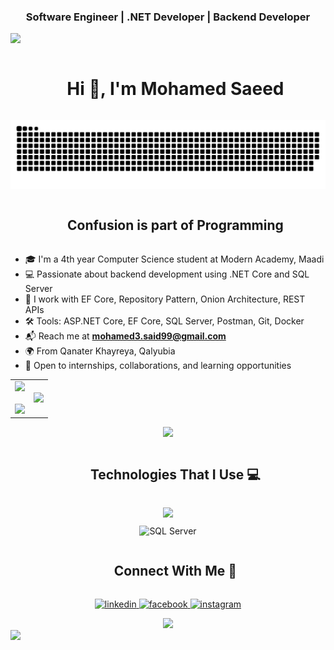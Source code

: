 <h3 align="center">Software Engineer | .NET Developer | Backend Developer</h3>

<!-- horizontal divider -->
<img src="https://user-images.githubusercontent.com/73097560/115834477-dbab4500-a447-11eb-908a-139a6edaec5c.gif">

<!-- h1 without bottom border -->
<div id="user-content-toc">
  <ul align="center">
    <summary><h1 style="display: inline-block">Hi 👋, I'm Mohamed Saeed</h1></summary>
  </ul>
</div>

<!-- snake animation -->
<div align="center">
  <img src="https://github.com/1999AZZAR/1999AZZAR/blob/readme/resources/img/grid-snake.svg" alt="snake" />
</div>

<!-- h2 without bottom border -->
<div id="user-content-toc">
  <ul align="center">
    <summary><h2 style="display: inline-block">Confusion is part of Programming</h2></summary>
  </ul>
</div>

<!-- Intro -->
- 🎓 I'm a 4th year Computer Science student at Modern Academy, Maadi  
- 💻 Passionate about backend development using .NET Core and SQL Server  
- 🔁 I work with EF Core, Repository Pattern, Onion Architecture, REST APIs  
- 🛠️ Tools: ASP.NET Core, EF Core, SQL Server, Postman, Git, Docker  
- 📬 Reach me at **mohamed3.said99@gmail.com**  
- 🌍 From Qanater Khayreya, Qalyubia  
- 🤝 Open to internships, collaborations, and learning opportunities  

<!-- Stats & Trophies -->
<p align="center">
  <table align="center">
    <tr border="none">
      <td width="50%" align="center">
        <img src="https://github-readme-stats.vercel.app/api?username=Mohamed3-Said&theme=dark&show_icons=true&count_private=true" />
        <br><br>
        <img src="https://github-readme-streak-stats.herokuapp.com/?user=Mohamed3-Said&theme=dark&hide_border=false" />
      </td>
      <td width="50%" align="center">
        <img src="https://github-readme-stats.vercel.app/api/top-langs/?username=Mohamed3-Said&theme=dark&hide_border=false&no-bg=true&no-frame=true&langs_count=10" />
      </td>
    </tr>
  </table>
</p>

<!-- Trophy section -->
<div align="center">
  <img src="https://github-profile-trophy.vercel.app/?username=Mohamed3-Said&theme=radical&row=1&column=7&margin-h=15&margin-w=5&no-bg=true" width="90%" />
</div>

<!-- Tech Stack -->
<div id="user-content-toc">
  <ul align="center">
    <summary><h2 style="display: inline-block">Technologies That I Use 💻</h2></summary>
  </ul>
</div>

<p align="center">
  <img src="https://skillicons.dev/icons?i=cpp,cs,js,dotnet,html,css,postman,git,docker" />
  <br>
  <!-- SQL Server logo same size -->
  <img src="https://cdn.jsdelivr.net/npm/simple-icons@v9/icons/microsoftsqlserver.svg" alt="SQL Server" width="40" height="40" style="margin-top: 10px;" />
</p>

<!-- Connect With Me -->
<div id="user-content-toc">
  <ul align="center">
    <summary><h2 style="display: inline-block">Connect With Me 🤝</h2></summary>
  </ul>
</div>

<p align="center">
  <a href="https://www.linkedin.com/in/mohamed-saeed3/" target="blank">
    <img src="https://user-images.githubusercontent.com/88904952/234979284-68c11d7f-1acc-4f0c-ac78-044e1037d7b0.png" alt="linkedin" height="50" width="50" />
  </a>
  <a href="https://www.facebook.com/share/15uQX6CS3a/?mibextid=wwXIfr" target="blank">
    <img src="https://user-images.githubusercontent.com/88904952/234983016-27046caa-41c0-4686-a8b2-7c4c7f95e348.png" alt="facebook" height="50" width="50" />
  </a>
  <a href="https://www.instagram.com/mohamed3_said?igsh=ZXJlMnl5aGMzamgy" target="blank">
    <img src="https://user-images.githubusercontent.com/88904952/234981169-2dd1e58f-4b7e-468c-8213-034ba62156c3.png" alt="instagram" height="50" width="50" />
  </a>
</p>

<!-- Profile visit count -->
<div align="center">
  <a href="https://visitcount.itsvg.in">
    <img src="https://visitcount.itsvg.in/api?id=Mohamed3-Said&icon=3&color=6" />
  </a>
</div>

<!-- horizontal divider -->
<img src="https://user-images.githubusercontent.com/73097560/115834477-dbab4500-a447-11eb-908a-139a6edaec5c.gif">

